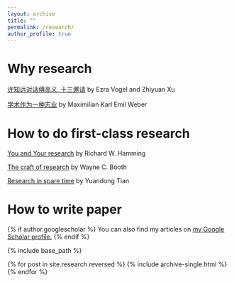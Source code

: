 ```yaml
---
layout: archive
title: ""
permalink: /research/
author_profile: true
---
```


# Why research
[许知远对话傅高义, 十三邀请](https://movie.douban.com/subject/35173861/episode/11/) by Ezra Vogel and Zhiyuan Xu

[学术作为一种志业](https://book.douban.com/subject/30309618/) by Maximilian Karl Emil Weber


# How to do first-class research 
[You and Your research](https://www.cs.virginia.edu/~robins/YouAndYourResearch.pdf) by Richard W. Hamming

[The craft of research](http://course.sdu.edu.cn/G2S/eWebEditor/uploadfile/20140306165625006.pdf) by Wayne C. Booth 

[Research in spare time](https://yuandong-tian.com/research_in_spare_time.pdf) by Yuandong Tian


# How to write paper

{% if author.googlescholar %}
  You can also find my articles on <u><a href="{{author.googlescholar}}">my Google Scholar profile</a>.</u>
{% endif %}

{% include base_path %}

{% for post in site.research reversed %}
  {% include archive-single.html %}
{% endfor %}
